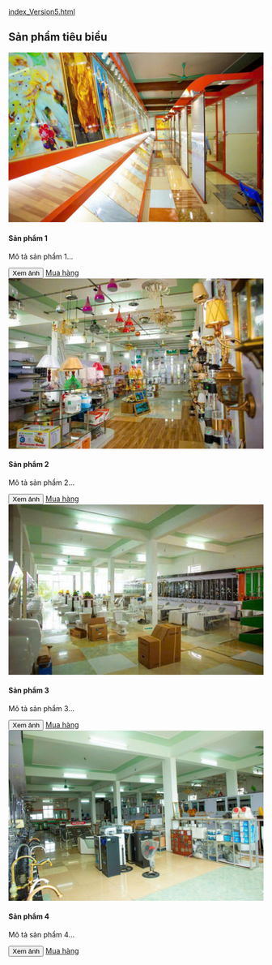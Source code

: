 [index_Version5.html](https://github.com/user-attachments/files/23147695/index_Version5.html)
<!-- Đoạn sản phẩm tiêu biểu dùng đúng tên file ảnh theo repo của bạn -->
<section id="san-pham" class="section" aria-labelledby="sanpham-title">
  <h2 id="sanpham-title">Sản phẩm tiêu biểu</h2>
  <div class="cards" id="productsGrid">
    <article class="card">
      <img src="images/15486054566284251952.jpg" alt="Sản phẩm 1">
      <h4>Sản phẩm 1</h4>
      <p class="small">Mô tả sản phẩm 1...</p>
      <div style="margin-top:10px">
        <button class="btn" data-idx="0">Xem ảnh</button>
        <a class="btn" href="#lien-he">Mua hàng</a>
      </div>
    </article>
    <article class="card">
      <img src="images/15486054566284251956.jpg" alt="Sản phẩm 2">
      <h4>Sản phẩm 2</h4>
      <p class="small">Mô tả sản phẩm 2...</p>
      <div style="margin-top:10px">
        <button class="btn" data-idx="1">Xem ảnh</button>
        <a class="btn" href="#lien-he">Mua hàng</a>
      </div>
    </article>
    <article class="card">
      <img src="images/1f22e3604398cec697895.jpg" alt="Sản phẩm 3">
      <h4>Sản phẩm 3</h4>
      <p class="small">Mô tả sản phẩm 3...</p>
      <div style="margin-top:10px">
        <button class="btn" data-idx="2">Xem ảnh</button>
        <a class="btn" href="#lien-he">Mua hàng</a>
      </div>
    </article>
    <article class="card">
      <img src="images/7820b763179b9ac5c38a7.jpg" alt="Sản phẩm 4">
      <h4>Sản phẩm 4</h4>
      <p class="small">Mô tả sản phẩm 4...</p>
      <div style="margin-top:10px">
        <button class="btn" data-idx="3">Xem ảnh</button>
        <a class="btn" href="#lien-he">Mua hàng</a>
      </div>
    </article>
  </div>
</section>
